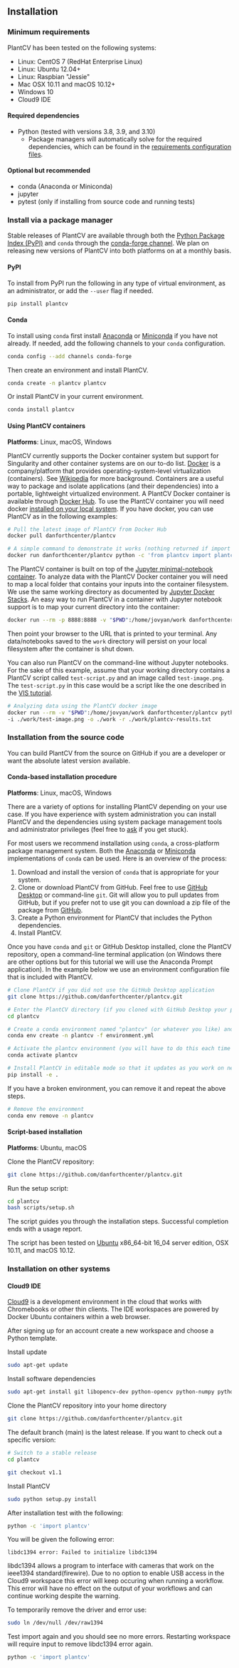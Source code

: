 ## Installation

### Minimum requirements

PlantCV has been tested on the following systems:

- Linux: CentOS 7 (RedHat Enterprise Linux)
- Linux: Ubuntu 12.04+
- Linux: Raspbian "Jessie"
- Mac OSX 10.11 and macOS 10.12+
- Windows 10
- Cloud9 IDE

#### Required dependencies

- Python (tested with versions 3.8, 3.9, and 3.10)
    - Package managers will automatically solve for the required dependencies, which can be found in the 
    [requirements configuration files](https://github.com/danforthcenter/plantcv/blob/main/requirements.txt). 

#### Optional but recommended

- conda (Anaconda or Miniconda)
- jupyter
- pytest (only if installing from source code and running tests)

### Install via a package manager

Stable releases of PlantCV are available through both the [Python Package Index (PyPI)](https://pypi.org/) and 
`conda` through the [conda-forge channel](https://conda-forge.org/). We plan on releasing new versions of PlantCV 
into both platforms on at a monthly basis.

#### PyPI

To install from PyPI run the following in any type of virtual environment, as an administrator, or add the `--user` 
flag if needed.

```bash
pip install plantcv

```

#### Conda

To install using `conda` first install [Anaconda](https://www.anaconda.com/download/) or 
[Miniconda](https://conda.io/miniconda.html) if you have not already. If needed, add the following channels to your
`conda` configuration.

```bash
conda config --add channels conda-forge

```

Then create an environment and install PlantCV.

```bash
conda create -n plantcv plantcv

```

Or install PlantCV in your current environment.

```bash
conda install plantcv

```

#### Using PlantCV containers

**Platforms**: Linux, macOS, Windows

PlantCV currently supports the Docker container system but support for Singularity and other container systems are on
our to-do list. [Docker](https://www.docker.com/) is a company/platform that provides operating-system-level
virtualization (containers). See [Wikipedia](https://en.wikipedia.org/wiki/Operating-system-level_virtualization) for 
more background. Containers are a useful way to package and isolate applications (and their dependencies) into a 
portable, lightweight virtualized environment. A PlantCV Docker container is available through 
[Docker Hub](https://hub.docker.com/r/danforthcenter/plantcv/). To use the PlantCV container you will need docker
[installed on your local system](https://docs.docker.com/engine/installation/). If you have docker, you can use PlantCV
as in the following examples:

```bash
# Pull the latest image of PlantCV from Docker Hub
docker pull danforthcenter/plantcv

# A simple command to demonstrate it works (nothing returned if import is successful)
docker run danforthcenter/plantcv python -c 'from plantcv import plantcv as pcv; print(pcv.__version__)'

```

The PlantCV container is built on top of the 
[Jupyter minimal-notebook container](https://hub.docker.com/r/jupyter/minimal-notebook). To analyze data with the 
PlantCV Docker container you will need to map a local folder that contains your inputs into
the container filesystem. We use the same working directory as documented by 
[Jupyter Docker Stacks](https://github.com/jupyter/docker-stacks). An easy way to run PlantCV in a container with
Jupyter notebook support is to map your current directory into the container:

```bash
docker run --rm -p 8888:8888 -v "$PWD":/home/jovyan/work danforthcenter/plantcv

```

Then point your browser to the URL that is printed to your terminal. Any data/notebooks saved to the `work` directory
will persist on your local filesystem after the container is shut down.

You can also run PlantCV on the command-line without Jupyter notebooks. For the sake of this example, assume that 
your working directory contains a PlantCV script called `test-script.py` and an image called `test-image.png`. 
The `test-script.py` in this case would be a script like the one described in the [VIS tutorial](tutorials/vis_tutorial.md).

```bash
# Analyzing data using the PlantCV docker image
docker run --rm -v "$PWD":/home/jovyan/work danforthcenter/plantcv python ./work/test-script.py \
-i ./work/test-image.png -o ./work -r ./work/plantcv-results.txt

```

### Installation from the source code

You can build PlantCV from the source on GitHub if you are a developer or want the absolute latest version available.

#### Conda-based installation procedure

**Platforms**: Linux, macOS, Windows

There are a variety of options for installing PlantCV depending on your use case. If you have experience with system
administration you can install PlantCV and the dependencies using system package management tools and administrator
privileges (feel free to [ask](https://github.com/danforthcenter/plantcv/issues) if you get stuck).

For most users we recommend installation using `conda`, a cross-platform package management system. Both the 
[Anaconda](https://www.anaconda.com/download/) or [Miniconda](https://conda.io/miniconda.html) implementations of 
`conda` can be used. Here is an overview of the process:

1. Download and install the version of `conda` that is appropriate for your system. 
2. Clone or download PlantCV from GitHub. Feel free to use [GitHub Desktop](https://desktop.github.com/) or 
command-line `git`. Git will allow you to pull updates from GitHub, but if you prefer not to use git you can download
a zip file of the package from [GitHub](https://github.com/danforthcenter/plantcv).
3. Create a Python environment for PlantCV that includes the Python dependencies.
4. Install PlantCV.

Once you have `conda` and `git` or GitHub Desktop installed, clone the PlantCV repository, open a command-line terminal 
application (on Windows there are other options but for this tutorial we will use the Anaconda Prompt application). In
the example below we use an environment configuration file that is included with PlantCV.

```bash
# Clone PlantCV if you did not use the GitHub Desktop application
git clone https://github.com/danforthcenter/plantcv.git

# Enter the PlantCV directory (if you cloned with GitHub Desktop your path may be different than below)
cd plantcv

# Create a conda environment named "plantcv" (or whatever you like) and automatically install the dependencies
conda env create -n plantcv -f environment.yml

# Activate the plantcv environment (you will have to do this each time you start a new session)
conda activate plantcv

# Install PlantCV in editable mode so that it updates as you work on new features/updates
pip install -e .

```

If you have a broken environment, you can remove it and repeat the above steps.

```bash
# Remove the environment 
conda env remove -n plantcv

```

#### Script-based installation

**Platforms**: Ubuntu, macOS

Clone the PlantCV repository:

```bash
git clone https://github.com/danforthcenter/plantcv.git
```

Run the setup script:

```bash
cd plantcv
bash scripts/setup.sh

```

The script guides you through the installation steps. Successful completion ends with a usage report.

The script has been tested on [Ubuntu](http://www.ubuntu.com/) x86_64-bit 16_04 server edition, OSX 10.11, and
macOS 10.12.

### Installation on other systems

#### Cloud9 IDE

[Cloud9](https://c9.io) is a development environment in the cloud that works with Chromebooks or other thin clients.
The IDE workspaces are powered by Docker Ubuntu containers within a web browser.

After signing up for an account create a new workspace and choose a Python template.

Install update

```bash
sudo apt-get update
```

Install software dependencies

```bash
sudo apt-get install git libopencv-dev python-opencv python-numpy python-matplotlib sqlite3
```

Clone the PlantCV repository into your home directory

```bash
git clone https://github.com/danforthcenter/plantcv.git
```

The default branch (main) is the latest release. If you want to check out a specific version:

```bash
# Switch to a stable release
cd plantcv

git checkout v1.1
```

Install PlantCV

```bash
sudo python setup.py install
```

After installation test with the following:

```bash
python -c 'import plantcv'
```

You will be given the following error:

`libdc1394 error: Failed to initialize libdc1394`

libdc1394 allows a program to interface with cameras that work on the ieee1394 standard(firewire).
Due to no option to enable USB access in the Cloud9 workspace this error will keep occuring when running a workflow.
This error will have no effect on the output of your workflows and can continue working despite the warning.

To temporarily remove the driver and error use:

```bash
sudo ln /dev/null /dev/raw1394
```

Test import again and you should see no more errors. Restarting workspace will require input to remove 
libdc1394 error again.

```bash
python -c 'import plantcv'
```
